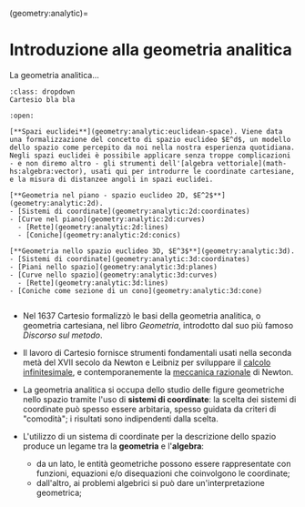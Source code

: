 <!--
```{article-info}
:author: basics
:date: "{sub-ref}`today`"
:read-time: "{sub-ref}`wordcount-minutes` min read"
```
-->

(geometry:analytic)=
# Introduzione alla geometria analitica

La geometria analitica...

```{admonition} René Decartes (1596-1650) 
:class: dropdown
Cartesio bla bla

```


```{dropdown} Argomenti del capitolo
:open:

[**Spazi euclidei**](geometry:analytic:euclidean-space). Viene data una formalizzazione del concetto di spazio euclideo $E^d$, un modello dello spazio come percepito da noi nella nostra esperienza quotidiana. Negli spazi euclidei è possibile applicare senza troppe complicazioni - e non diremo altro - gli strumenti dell'[algebra vettoriale](math-hs:algebra:vector), usati qui per introdurre le coordinate cartesiane, e la misura di distanzee angoli in spazi euclidei.

[**Geometria nel piano - spazio euclideo 2D, $E^2$**](geometry:analytic:2d).
- [Sistemi di coordinate](geometry:analytic:2d:coordinates)
- [Curve nel piano](geometry:analytic:2d:curves)
  - [Rette](geometry:analytic:2d:lines)
  - [Coniche](geometry:analytic:2d:conics)

[**Geometria nello spazio euclideo 3D, $E^3$**](geometry:analytic:3d).
- [Sistemi di coordinate](geometry:analytic:3d:coordinates)
- [Piani nello spazio](geometry:analytic:3d:planes)
- [Curve nello spazio](geometry:analytic:3d:curves)
  - [Rette](geometry:analytic:3d:lines)
- [Coniche come sezione di un cono](geometry:analytic:3d:cone)

```

```{dropdown} ...
```

- Nel 1637 Cartesio formalizzò le basi della geometria analitica, o geometria cartesiana, nel libro *Geometria*, introdotto dal suo più famoso *Discorso sul metodo*.
- Il lavoro di Cartesio fornisce strumenti fondamentali usati nella seconda metà del XVII secolo da Newton e Leibniz per sviluppare il [calcolo infinitesimale](math-hs:calculus), e contemporanemente la [meccanica razionale](https://basics2022.github.io/bbooks-physics-hs/ch/mechanics) di Newton.

- La geometria analitica si occupa dello studio delle figure geometriche nello spazio tramite l'uso di **sistemi di coordinate**: la scelta dei sistemi di coordinate può spesso essere arbitaria, spesso guidata da criteri di "comodità"; i risultati sono indipendenti dalla scelta.
- L'utilizzo di un sistema di coordinate per la descrizione dello spazio produce un legame tra la **geometria** e l'**algebra**:
  - da un lato, le entità geometriche possono essere rappresentate con funzioni, equazioni e/o disequazioni che coinvolgono le coordinate;
  - dall'altro, ai problemi algebrici si può dare un'interpretazione geometrica;

<!--
```{list-table}
:header-rows: 0
* - ![](../media/analytic-geometry-graphical-sln-equation.png)
  - ![](../media/analytic-geometry-graphical-sln-system-eqn.png)
  - ![](../media/analytic-geometry-graphical-sln-system-ineq.png)
* - Soluzione grafica dell'equazione $f(x) = 0$
  - Soluzione grafica del sistema di equazioni $\begin{cases} F(x,y) = 0 \\ G(x,y)=0 \end{cases}$
  - Soluzione grafica del sistema di disequazioni $\begin{cases} y > f(x) \\ y > g(x) \end{cases}$
```
-->

<!--
**Argomenti.**

**Geometria nel piano - spazio euclideo 2D, $E^2$**

- [Sistemi di coordinate](geometry:analytic:2d:coordinates) *Cartesiane e polari; trasformazione tra sistemi di coordinate: polari e cartesiane; cartesiano-cartesiano: traslazione e rotazione*

- [Punti](geometry:analytic:2d:points)

- [Rette](geometry:analytic:2d:lines)

- [Coniche](geometry:analytic:2d:conics) **todo** *parabola, ellisse, iperbole: def, caratteristiche, descrizione in coord. cartesiane e polari; riferimento a gravitazione in meccanica classica*

**Geometria nello spazio euclideo 3D, $E^3$**

  -  Sistemi di coordinate
  -  Punti
  -  Rette
  -  Piani
  -  Cono e rivisitazione delle coniche
  -  Superfici quadratiche
-->

<!--
## Geometria
La geometria si occupa della descrizione e della misura dello spazio e degli oggetti presenti in esso.

**Geometria euclidea** Formulazione assiomatica della geometria negli *Elementi* di Euclide. L'opera di Euclide contiene i risultati di geometria noti al tempo, IV-III secolo a.C., ed è la base dei principi di geometria insegnati ancora oggi.

Si occupa di elementi geometrici nel piano 2-dimensionale o nello spazio 3-dimensionale. In ordine di complessità, si occupa inizialmente della geometria piana, introducendo concetti primitivi (punto,...), **todo** *...concentrandosi su angoli, rette e triangoli, oggetti elementari nei quali è possibile scomprre altre figure piane*

**Geometria analitica** Si occupa dello studio di elementi geometrici, con l'uso di sistemi di coordinate. **todo** *E'possibile usare diversi tipi di sistemi di coordinate, come ad esempio coord. cartesiane o polari nel piano.*
Questo approccio permette di associare un elemento geometrico a un'equazione che rappresenta il legame tra le coordinate dei suoi punti: la geometria analitica rappresenta quindi un **ponte** tra la geometria e l'algebra.

**todo** *Gli oggetti geometrici sono indipendenti dai sistemi di riferimento usati per descriverli; si può quindi definire i sistemi di riferimento per rendere la descrizione la più semplice possibile*

**todo** *Si possono riconoscere i punti di uno spazio euclideo come elementi di uno* **spazio vettoriale**. Si possono quindi usare gli strumenti dell'algebra e del calcolo lineare (vettoriale).

**todo: argomenti.** *Geometria piana: coordinate; distanza; retta; coniche;... Geometria nello spazio euclideo 3-dimensionale: coordinate; distanza; retta; piano; superfici quadratiche*

**Geometria differenziale** Si occupa dello studio di oggetti geometrici differenziabili, lisci, come curve e superfici. **todo** *Grandezze locali (differenziali): normale, curvatura,...; grandezze globali (integrali): lunghezza, superficie, volume; massa, momenti di inerzia;...*
-->
